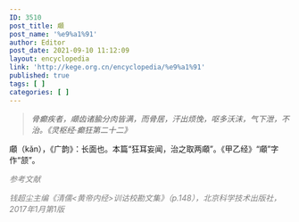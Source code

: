 ```yaml
---
ID: 3510
post_title: 顑
post_name: '%e9%a1%91'
author: Editor
post_date: 2021-09-10 11:12:09
layout: encyclopedia
link: 'http://kege.org.cn/encyclopedia/%e9%a1%91'
published: true
tags: [ ]
categories: [ ]
---
```

<blockquote><em>骨癫疾者，顑齿诸腧分肉皆满，而骨居，汗出烦悗，呕多沃沫，气下泄，不治。《灵枢经·癫狂第二十二》</em></blockquote>
顑（kǎn），《广韵》：长面也。本篇“狂耳妄闻，治之取两顑”。《甲乙经》“顑”字作“颔”。

<span style="color: #808080;"><em>参考文献</em></span>

<span style="color: #808080;"><em>钱超尘主编《清儒&lt;黄帝内经&gt;训诂校勘文集》（p.148），北京科学技术出版社，2017年1月第1版</em></span>